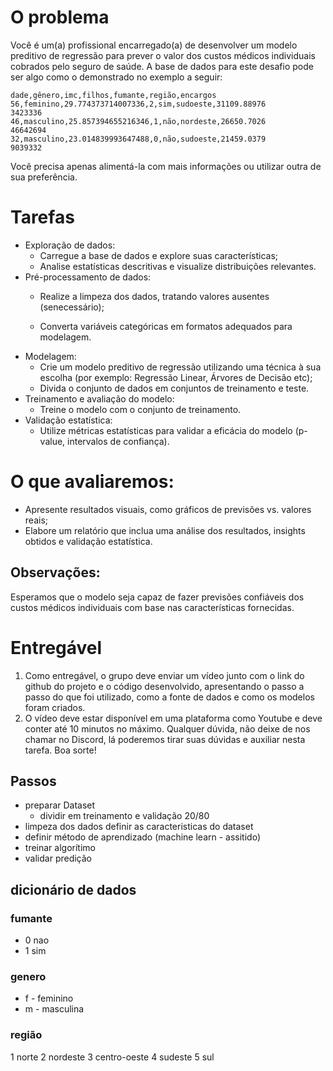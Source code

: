 # O problema
Você é um(a) profissional encarregado(a) de desenvolver um modelo
preditivo de regressão para prever o valor dos custos médicos individuais
cobrados pelo seguro de saúde.
A base de dados para este desafio pode ser algo como o demonstrado no
exemplo a seguir:

```csv
dade,gênero,imc,filhos,fumante,região,encargos
56,feminino,29.774373714007336,2,sim,sudoeste,31109.88976
3423336
46,masculino,25.857394655216346,1,não,nordeste,26650.7026
46642694
32,masculino,23.014839993647488,0,não,sudoeste,21459.0379
9039332
```

Você precisa apenas alimentá-la com mais informações ou utilizar outra
de sua preferência.
# Tarefas
- Exploração de dados:
    - Carregue a base de dados e explore suas características;
    - Analise estatísticas descritivas e visualize distribuições relevantes.
- Pré-processamento de dados:
    - Realize a limpeza dos dados, tratando valores ausentes (senecessário);

    - Converta variáveis categóricas em formatos adequados para modelagem.
- Modelagem:
    - Crie um modelo preditivo de regressão utilizando uma técnica à sua escolha (por exemplo: Regressão Linear, Árvores de Decisão etc);
    - Divida o conjunto de dados em conjuntos de treinamento e teste.
- Treinamento e avaliação do modelo:
    - Treine o modelo com o conjunto de treinamento.
- Validação estatística:
    - Utilize métricas estatísticas para validar a eficácia do modelo (p-value, intervalos de confiança).
# O que avaliaremos:
- Apresente resultados visuais, como gráficos de previsões vs. valores reais;
- Elabore um relatório que inclua uma análise dos resultados, insights obtidos e validação estatística.
## Observações:
Esperamos que o modelo seja capaz de fazer previsões confiáveis dos custos médicos individuais com base nas características fornecidas.
# Entregável
1. Como entregável, o grupo deve enviar um vídeo junto com o link do github do projeto e o código desenvolvido, apresentando o passo a passo do que foi utilizado, como a fonte de dados e como os modelos foram criados.
2. O vídeo deve estar disponível em uma plataforma como Youtube e deve conter até 10 minutos no máximo.
Qualquer dúvida, não deixe de nos chamar no Discord, lá poderemos tirar suas dúvidas e auxiliar nesta tarefa. Boa sorte!

## Passos
- preparar Dataset
    - dividir em treinamento e validação 20/80
- limpeza dos dados definir as caracteristicas do dataset
- definir método de aprendizado (machine learn - assitido)
- treinar algorítimo
- validar predição

## dicionário de dados
### fumante
- 0 nao
- 1 sim
### genero
- f - feminino
- m - masculina
### região
1 norte
2 nordeste
3 centro-oeste
4 sudeste
5 sul